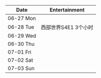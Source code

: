 | Date      | Entertainment        |
| --------- | -------------------- |
| 06-27 Mon |                      |
| 06-28 Tue | 西部世界S4E1 3个小时 |
| 06-29 Wed |                      |
| 06-30 Thu |                      |
| 07-01 Fri |                      |
| 07-02 Sat |                      |
| 07-03 Sun |                      |

